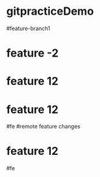 # gitpracticeDemo

#feature-branch1
# feature -2
# feature 12

# feature 12
#fe
#remote feature changes

# feature 12
#fe